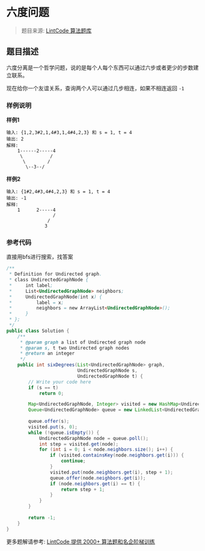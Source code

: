 # 六度问题
 > 题目来源: [LintCode 算法题库](https://www.lintcode.com/problem/six-degrees/?utm_source=sc-github-wzz)
 ## 题目描述
 六度分离是一个哲学问题，说的是每个人每个东西可以通过六步或者更少的步数建立联系。

现在给你一个友谊关系，查询两个人可以通过几步相连，如果不相连返回 `-1`
 ### 样例说明
 **样例1**

```
输入: {1,2,3#2,1,4#3,1,4#4,2,3} 和 s = 1, t = 4 
输出: 2
解释:
    1------2-----4
     \          /
      \        /
       \--3--/
```

**样例2**

```
输入: {1#2,4#3,4#4,2,3} 和 s = 1, t = 4
输出: -1
解释:
    1      2-----4
                 /
               /
              3
```
 ### 参考代码
 直接用bfs进行搜索，找答案
```java
/**
 * Definition for Undirected graph.
 * class UndirectedGraphNode {
 *     int label;
 *     List<UndirectedGraphNode> neighbors;
 *     UndirectedGraphNode(int x) { 
 *         label = x;
 *         neighbors = new ArrayList<UndirectedGraphNode>(); 
 *     }
 * };
 */
public class Solution {
    /**
     * @param graph a list of Undirected graph node
     * @param s, t two Undirected graph nodes
     * @return an integer
     */
    public int sixDegrees(List<UndirectedGraphNode> graph,
                          UndirectedGraphNode s,
                          UndirectedGraphNode t) {
        // Write your code here
        if (s == t)
            return 0;

        Map<UndirectedGraphNode, Integer> visited = new HashMap<UndirectedGraphNode, Integer>();
        Queue<UndirectedGraphNode> queue = new LinkedList<UndirectedGraphNode>();
        
        queue.offer(s);
        visited.put(s, 0);
        while (!queue.isEmpty()) {
            UndirectedGraphNode node = queue.poll();
            int step = visited.get(node);
            for (int i = 0; i < node.neighbors.size(); i++) {
                if (visited.containsKey(node.neighbors.get(i))) {
                    continue;
                }
                visited.put(node.neighbors.get(i), step + 1);
                queue.offer(node.neighbors.get(i));
                if (node.neighbors.get(i) == t) {
                    return step + 1;
                }
            }
        }
        
        return -1;
    }
}
```
 更多题解请参考: [LintCode 提供 2000+ 算法题和名企阶梯训练](https://www.lintcode.com/problem/?utm_source=sc-github-wzz)